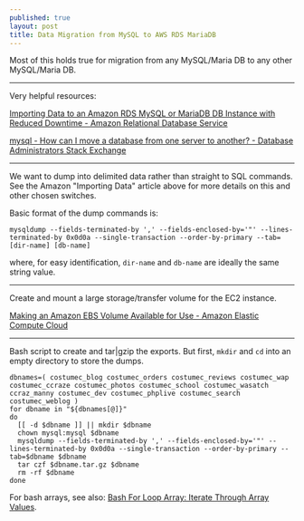 ```yaml
---
published: true
layout: post
title: Data Migration from MySQL to AWS RDS MariaDB
---
```

Most of this holds true for migration from any MySQL/Maria DB to any other MySQL/Maria DB.

---

Very helpful resources:

[Importing Data to an Amazon RDS MySQL or MariaDB DB Instance with Reduced Downtime - Amazon Relational Database Service](http://docs.aws.amazon.com/AmazonRDS/latest/UserGuide/MySQL.Procedural.Importing.NonRDSRepl.html)

[mysql - How can I move a database from one server to another? - Database Administrators Stack Exchange](http://dba.stackexchange.com/questions/174/how-can-i-move-a-database-from-one-server-to-another)

---

We want to dump into delimited data rather than straight to SQL commands. See the Amazon "Importing Data" article above for more details on this and other chosen switches.

Basic format of the dump commands is:

```
mysqldump --fields-terminated-by ',' --fields-enclosed-by='"' --lines-terminated-by 0x0d0a --single-transaction --order-by-primary --tab=[dir-name] [db-name]
```

where, for easy identification, `dir-name` and `db-name` are ideally the same string value.

---

Create and mount a large storage/transfer volume for the EC2 instance.

[Making an Amazon EBS Volume Available for Use - Amazon Elastic Compute Cloud](http://docs.aws.amazon.com/AWSEC2/latest/UserGuide/ebs-using-volumes.html)

---

Bash script to create and tar|gzip the exports. But first, `mkdir` and `cd` into an empty directory to store the dumps.

```
dbnames=( costumec_blog costumec_orders costumec_reviews costumec_wap costumec_ccraze costumec_photos costumec_school costumec_wasatch ccraz_manny costumec_dev costumec_phplive costumec_search costumec_weblog )
for dbname in "${dbnames[@]}"
do
  [[ -d $dbname ]] || mkdir $dbname
  chown mysql:mysql $dbname
  mysqldump --fields-terminated-by ',' --fields-enclosed-by='"' --lines-terminated-by 0x0d0a --single-transaction --order-by-primary --tab=$dbname $dbname
  tar czf $dbname.tar.gz $dbname
  rm -rf $dbname
done
```

For bash arrays, see also: [Bash For Loop Array: Iterate Through Array Values](http://www.cyberciti.biz/faq/bash-for-loop-array/).
